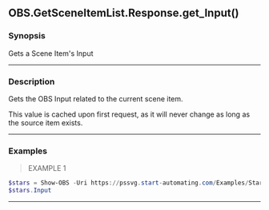 OBS.GetSceneItemList.Response.get_Input()
-----------------------------------------




### Synopsis
Gets a Scene Item's Input



---


### Description

Gets the OBS Input related to the current scene item.

This value is cached upon first request, as it will never change as long as the source item exists.



---


### Examples
> EXAMPLE 1

```PowerShell
$stars = Show-OBS -Uri https://pssvg.start-automating.com/Examples/Stars.svg
$stars.Input
```


---
